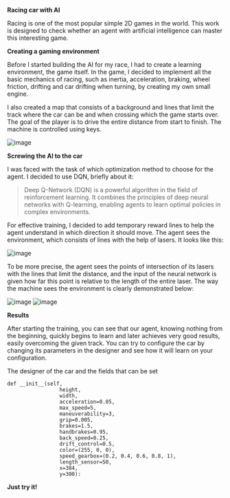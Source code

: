 **Racing car with AI**

Racing is one of the most popular simple 2D games in the world. This work is designed to check whether an agent with artificial intelligence can master this interesting game.

**Creating a gaming environment**

Before I started building the AI ​​for my race, I had to create a learning environment, the game itself.
In the game, I decided to implement all the basic mechanics of racing, such as inertia, acceleration, braking, wheel friction, drifting and car drifting when turning, by creating my own small engine.

I also created a map that consists of a background and lines that limit the track where the car can be and when crossing which the game starts over. 
The goal of the player is to drive the entire distance from start to finish.
The machine is controlled using keys.

![image](https://github.com/romanpro23/RacesAI/assets/87851373/05fb8dd0-2bc3-4143-bd20-0f98d748ac9d)


**Screwing the AI ​​to the car**

I was faced with the task of which optimization method to choose for the agent. I decided to use DQN, briefly about it: 
> Deep Q-Network (DQN) is a powerful algorithm in the field of reinforcement learning. 
> It combines the principles of deep neural networks with Q-learning, enabling agents to learn optimal policies in complex environments.


For effective training, I decided to add temporary reward lines to help the agent understand in which direction it should move. 
The agent sees the environment, which consists of lines with the help of lasers.
It looks like this:

![image](https://github.com/romanpro23/RacesAI/assets/87851373/cdc36330-866c-4fbf-964a-eac4dddd5bdc)

To be more precise, the agent sees the points of intersection of its lasers with the lines that limit the distance, and the input of the neural network is given how far this point is relative to the length of the entire laser. 
The way the machine sees the environment is clearly demonstrated below:

![image](https://github.com/romanpro23/RacesAI/assets/87851373/4d9fc195-c0d8-485a-9bd2-c38e4cd92b42)
![image](https://github.com/romanpro23/RacesAI/assets/87851373/f4fefc60-f5bd-42c5-ac8e-fa9d053cfd89)

**Results**

After starting the training, you can see that our agent, knowing nothing from the beginning, quickly begins to learn and later achieves very good results, easily overcoming the given track. 
You can try to configure the car by changing its parameters in the designer and see how it will learn on your configuration.

The designer of the car and the fields that can be set
```
def __init__(self,
                 height,
                 width,
                 acceleration=0.05,
                 max_speed=5,
                 maneuverability=3,
                 grip=0.005,
                 brakes=1.5,
                 handbrakes=0.95,
                 back_speed=0.25,
                 drift_control=0.5,
                 color=(255, 0, 0),
                 speed_gearbox=(0.2, 0.4, 0.6, 0.8, 1),
                 length_sensor=50,
                 x=384,
                 y=300):
```

**Just try it!**


